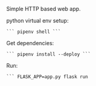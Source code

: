 Simple HTTP based web app.

python virtual env setup:

    ``` pipenv shell ```

Get dependencies:

    ``` pipenv install --deploy ```

Run:

    ``` FLASK_APP=app.py flask run